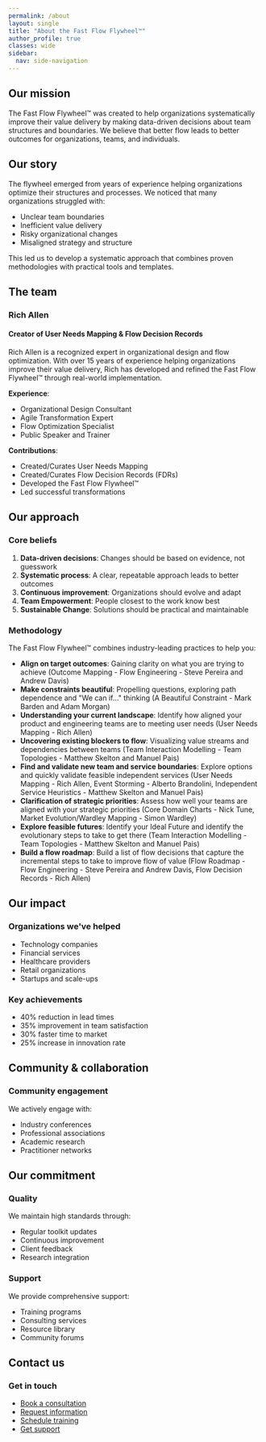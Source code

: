 ```yaml
---
permalink: /about
layout: single
title: "About the Fast Flow Flywheel™️"
author_profile: true
classes: wide
sidebar:
  nav: side-navigation
---
```


## Our mission

The Fast Flow Flywheel™️ was created to help organizations systematically improve their value delivery by making data-driven decisions about team structures and boundaries. We believe that better flow leads to better outcomes for organizations, teams, and individuals.

## Our story

The flywheel emerged from years of experience helping organizations optimize their structures and processes. We noticed that many organizations struggled with:

- Unclear team boundaries
- Inefficient value delivery
- Risky organizational changes
- Misaligned strategy and structure

This led us to develop a systematic approach that combines proven methodologies with practical tools and templates.

## The team

### Rich Allen

#### Creator of User Needs Mapping & Flow Decision Records

Rich Allen is a recognized expert in organizational design and flow optimization. With over 15 years of experience helping organizations improve their value delivery, Rich has developed and refined the Fast Flow Flywheel™️ through real-world implementation.

**Experience**:

- Organizational Design Consultant
- Agile Transformation Expert
- Flow Optimization Specialist
- Public Speaker and Trainer

**Contributions**:

- Created/Curates User Needs Mapping
- Created/Curates Flow Decision Records (FDRs)
- Developed the Fast Flow Flywheel™️
- Led successful transformations

## Our approach

### Core beliefs

1. **Data-driven decisions**: Changes should be based on evidence, not guesswork
2. **Systematic process**: A clear, repeatable approach leads to better outcomes
3. **Continuous improvement**: Organizations should evolve and adapt
4. **Team Empowerment**: People closest to the work know best
5. **Sustainable Change**: Solutions should be practical and maintainable

### Methodology

The Fast Flow Flywheel™️ combines industry-leading practices to help you:

- **Align on target outcomes**: Gaining clarity on what you are trying to achieve (Outcome Mapping - Flow Engineering - Steve Pereira and Andrew Davis)
- **Make constraints beautiful**: Propelling questions, exploring path dependence and "We can if..." thinking (A Beautiful Constraint - Mark Barden and Adam Morgan)
- **Understanding your current landscape**: Identify how aligned your product and engineering teams are to meeting user needs (User Needs Mapping - Rich Allen)
- **Uncovering existing blockers to flow**: Visualizing value streams and dependencies between teams (Team Interaction Modelling - Team Topologies - Matthew Skelton and Manuel Pais)
- **Find and validate new team and service boundaries**: Explore options and quickly validate feasible independent services (User Needs Mapping - Rich Allen, Event Storming - Alberto Brandolini, Independent Service Heuristics - Matthew Skelton and Manuel Pais)
- **Clarification of strategic priorities**:  Assess how well your teams are aligned with your strategic priorities (Core Domain Charts - Nick Tune, Market Evolution/Wardley Mapping - Simon Wardley)
- **Explore feasible futures**: Identify your Ideal Future and identify the evolutionary steps to take to get there (Team Interaction Modelling - Team Topologies - Matthew Skelton and Manuel Pais)
- **Build a flow roadmap**: Build a list of flow decisions that capture the incremental steps to take to improve flow of value (Flow Roadmap - Flow Engineering - Steve Pereira and Andrew Davis, Flow Decision Records - Rich Allen)

## Our impact

### Organizations we've helped

- Technology companies
- Financial services
- Healthcare providers
- Retail organizations
- Startups and scale-ups

### Key achievements

- 40% reduction in lead times
- 35% improvement in team satisfaction
- 30% faster time to market
- 25% increase in innovation rate

## Community & collaboration

### Community engagement

We actively engage with:

- Industry conferences
- Professional associations
- Academic research
- Practitioner networks

## Our commitment

### Quality

We maintain high standards through:

- Regular toolkit updates
- Continuous improvement
- Client feedback
- Research integration

### Support

We provide comprehensive support:

- Training programs
- Consulting services
- Resource library
- Community forums

## Contact us

### Get in touch

- [Book a consultation](/contact)
- [Request information](/contact)
- [Schedule training](/contact)
- [Get support](/contact)
